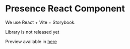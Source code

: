 # Presence React Component

We use React + Vite + Storybook.

Library is not released yet

Preview available in [here](https://presence-component.vercel.app/)
